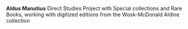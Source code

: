**Aldus Manutius**
Direct Studies Project with Special collections and Rare Books, working with digitized editions from the Wosk-McDonald Aldine collection
